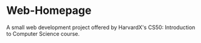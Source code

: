 # Web-Homepage
A small web development project offered by HarvardX's CS50: Introduction to Computer Science course.
